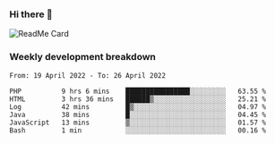 ### Hi there 👋

<!--
**itzcy/itzcy** is a ✨ _special_ ✨ repository because its `README.md` (this file) appears on your GitHub profile.

Here are some ideas to get you started:

- 🔭 I’m currently working on ...
- 🌱 I’m currently learning ...
- 👯 I’m looking to collaborate on ...
- 🤔 I’m looking for help with ...
- 💬 Ask me about ...
- 📫 How to reach me: ...
- 😄 Pronouns: ...
- ⚡ Fun fact: ...
-->
![ReadMe Card](https://github-readme-stats.vercel.app/api?username=itzcy&show_icons=true&title_color=2d3198&icon_color=797cb8&text_color=24292e&bg_color=f6f8fa)

### Weekly development breakdown
<!--START_SECTION:waka-->

```text
From: 19 April 2022 - To: 26 April 2022

PHP          9 hrs 6 mins    ████████████████░░░░░░░░░   63.55 %
HTML         3 hrs 36 mins   ██████▒░░░░░░░░░░░░░░░░░░   25.21 %
Log          42 mins         █▒░░░░░░░░░░░░░░░░░░░░░░░   04.97 %
Java         38 mins         █░░░░░░░░░░░░░░░░░░░░░░░░   04.45 %
JavaScript   13 mins         ▒░░░░░░░░░░░░░░░░░░░░░░░░   01.57 %
Bash         1 min           ░░░░░░░░░░░░░░░░░░░░░░░░░   00.16 %
```

<!--END_SECTION:waka-->
